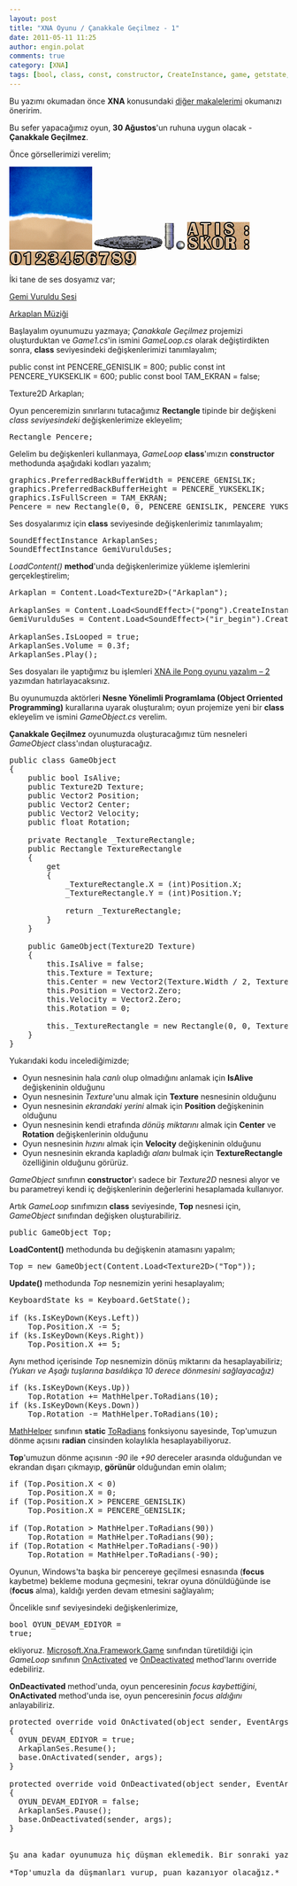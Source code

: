 ```yaml
---
layout: post
title: "XNA Oyunu / Çanakkale Geçilmez - 1"
date: 2011-05-11 11:25
author: engin.polat
comments: true
category: [XNA]
tags: [bool, class, const, constructor, CreateInstance, game, getstate, isfullscreen, iskeydown, keyboard, loadcontent, mathhelper, object orriented, OnActivated, OnDeactivated, oop, override, PreferredBackBufferHeight, PreferredBackBufferWidth, rectangle, Rotation, SoundEffect, SoundEffectInstance, texture2d, toradians, vector2, XNA]
---
```

Bu yazımı okumadan önce **XNA** konusundaki <a title="enginpolat.com : XNA" href="/kategori/xna/" target="_self">diğer   makalelerimi</a> okumanızı öneririm.

Bu sefer yapacağımız oyun, **30 Ağustos**'un ruhuna uygun olacak - **Çanakkale Geçilmez**.

Önce görsellerimizi verelim;

<a href="/assets/uploads/2010/03/Arkaplan.png">![XNA - Çanakkale Geçilmez - Arkaplan](/assets/uploads/2010/03/Arkaplan-150x150.png "Arkaplan")</a> <a href="/assets/uploads/2010/03/DusmanGemi.png">![XNA - Çanakkale Geçilmez - Düşman Gemisi](/assets/uploads/2010/03/DusmanGemi.png "DusmanGemi")</a> <a href="/assets/uploads/2010/03/Top1.png">![XNA - Çanakkale Geçilmez - Top](/assets/uploads/2010/03/Top1.png "Top")</a> <a href="/assets/uploads/2010/03/Gulle.png">![XNA - Çanakkale Geçilmez - Gülle](/assets/uploads/2010/03/Gulle.png "Gulle")</a> <a href="/assets/uploads/2010/03/Karakterler.png">![XNA - Çanakkale Geçilmez - Karakterler](/assets/uploads/2010/03/Karakterler.png "Karakterler")</a> <a href="/assets/uploads/2010/03/Sayilar.png">![XNA - Çanakkale Geçilmez - Sayılar](/assets/uploads/2010/03/Sayilar.png "Sayilar")</a>

İki tane de ses dosyamız var;

[Gemi Vuruldu Sesi](/assets/uploads/2010/03/ir_begin.wav)

[Arkaplan Müziği](/assets/uploads/2010/03/pong.wav)

Başlayalım oyunumuzu yazmaya; *Çanakkale Geçilmez* projemizi oluşturduktan ve *Game1.cs*'in ismini *GameLoop.cs* olarak değiştirdikten sonra, **class** seviyesindeki değişkenlerimizi tanımlayalım;



public const int PENCERE_GENISLIK = 800;
public const int PENCERE_YUKSEKLIK = 600;
public const bool TAM_EKRAN = false;

Texture2D Arkaplan;</pre>

Oyun penceremizin sınırlarını tutacağımız **Rectangle** tipinde bir değişkeni *class seviyesindeki* değişkenlerimize ekleyelim;

<pre class="brush:csharp">Rectangle Pencere;</pre>

Gelelim bu değişkenleri kullanmaya, *GameLoop* **class**'ımızın **constructor** methodunda aşağıdaki kodları yazalım;

<pre class="brush:csharp">graphics.PreferredBackBufferWidth = PENCERE_GENISLIK;
graphics.PreferredBackBufferHeight = PENCERE_YUKSEKLIK;
graphics.IsFullScreen = TAM_EKRAN;
Pencere = new Rectangle(0, 0, PENCERE_GENISLIK, PENCERE_YUKSEKLIK);</pre>

Ses dosyalarımız için **class** seviyesinde değişkenlerimiz tanımlayalım;

<pre class="brush:csharp">SoundEffectInstance ArkaplanSes;
SoundEffectInstance GemiVurulduSes;</pre>

*LoadContent()* **method**'unda değişkenlerimize yükleme işlemlerini gerçekleştirelim;

<pre class="brush:csharp">Arkaplan = Content.Load&lt;Texture2D&gt;("Arkaplan");

ArkaplanSes = Content.Load&lt;SoundEffect&gt;("pong").CreateInstance();
GemiVurulduSes = Content.Load&lt;SoundEffect&gt;("ir_begin").CreateInstance();

ArkaplanSes.IsLooped = true;
ArkaplanSes.Volume = 0.3f;
ArkaplanSes.Play();</pre>

Ses dosyaları ile yaptığımız bu işlemleri [XNA ile Pong oyunu yazalım – 2](http://www.enginpolat.com/xna-ile-pong-oyunu-yazalim-2/) yazımdan hatırlayacaksınız.

Bu oyunumuzda aktörleri **Nesne Yönelimli Programlama (Object Orriented Programming)** kurallarına uyarak oluşturalım; oyun projemize yeni bir **class** ekleyelim ve ismini *GameObject.cs* verelim.

**Çanakkale Geçilmez** oyunumuzda oluşturacağımız tüm nesneleri *GameObject* class'ından oluşturacağız.

<pre class="brush:csharp">public class GameObject
{
    public bool IsAlive;
    public Texture2D Texture;
    public Vector2 Position;
    public Vector2 Center;
    public Vector2 Velocity;
    public float Rotation;

    private Rectangle _TextureRectangle;
    public Rectangle TextureRectangle
    {
        get
        {
            _TextureRectangle.X = (int)Position.X;
            _TextureRectangle.Y = (int)Position.Y;

            return _TextureRectangle;
        }
    }

    public GameObject(Texture2D Texture)
    {
        this.IsAlive = false;
        this.Texture = Texture;
        this.Center = new Vector2(Texture.Width / 2, Texture.Height / 2);
        this.Position = Vector2.Zero;
        this.Velocity = Vector2.Zero;
        this.Rotation = 0;

        this._TextureRectangle = new Rectangle(0, 0, Texture.Width, Texture.Height);
    }
}</pre>

Yukarıdaki kodu incelediğimizde;



*   Oyun nesnesinin hala *canlı* olup olmadığını anlamak için **IsAlive** değişkeninin olduğunu
*   Oyun nesnesinin *Texture*'unu almak için **Texture** nesnesinin olduğunu
*   Oyun nesnesinin *ekrandaki yerini* almak için **Position** değişkeninin olduğunu
*   Oyun nesnesinin kendi etrafında *dönüş miktarını* almak için **Center** ve **Rotation** değişkenlerinin olduğunu
*   Oyun nesnesinin *hızını* almak için **Velocity** değişkeninin olduğunu
*   Oyun nesnesinin ekranda kapladığı *alanı* bulmak için **TextureRectangle** özelliğinin olduğunu görürüz.

*GameObject* sınıfının **constructor**'ı sadece bir *Texture2D* nesnesi alıyor ve bu parametreyi kendi iç değişkenlerinin değerlerini hesaplamada kullanıyor.

Artık *GameLoop* sınıfımızın **class** seviyesinde, **Top** nesnesi için, *GameObject* sınıfından değişken oluşturabiliriz.

<pre class="brush:csharp">public GameObject Top;</pre>

**LoadContent()** methodunda bu değişkenin atamasını yapalım;

<pre class="brush:csharp">Top = new GameObject(Content.Load&lt;Texture2D&gt;("Top"));</pre>

**Update()** methodunda *Top* nesnemizin yerini hesaplayalım;

<pre class="brush:csharp">KeyboardState ks = Keyboard.GetState();

if (ks.IsKeyDown(Keys.Left))
    Top.Position.X -= 5;
if (ks.IsKeyDown(Keys.Right))
    Top.Position.X += 5;</pre>

Aynı method içerisinde *Top* nesnemizin dönüş miktarını da hesaplayabiliriz; *(Yukarı ve Aşağı tuşlarına basıldıkça 10 derece dönmesini sağlayacağız)*

<pre class="brush:csharp">if (ks.IsKeyDown(Keys.Up))
    Top.Rotation += MathHelper.ToRadians(10);
if (ks.IsKeyDown(Keys.Down))
    Top.Rotation -= MathHelper.ToRadians(10);</pre>

<a href="http://msdn.microsoft.com/library/microsoft.xna.framework.mathhelper" target="_blank" rel="noopener">MathHelper</a> sınıfının **static** <a href="http://msdn.microsoft.com/library/microsoft.xna.framework.mathhelper.toradians" target="_blank" rel="noopener">ToRadians</a> fonksiyonu sayesinde, Top'umuzun dönme açısını **radian** cinsinden kolaylıkla hesaplayabiliyoruz.

**Top**'umuzun dönme açısının *-90* ile *+90* dereceler arasında olduğundan ve ekrandan dışarı çıkmayıp, **görünür** olduğundan emin olalım;

<pre class="brush:csharp">if (Top.Position.X < 0)
    Top.Position.X = 0;
if (Top.Position.X > PENCERE_GENISLIK)
    Top.Position.X = PENCERE_GENISLIK;

if (Top.Rotation > MathHelper.ToRadians(90))
    Top.Rotation = MathHelper.ToRadians(90);
if (Top.Rotation < MathHelper.ToRadians(-90))
    Top.Rotation = MathHelper.ToRadians(-90);</pre>

Oyunun, Windows'ta başka bir pencereye geçilmesi esnasında (**focus** kaybetme) bekleme moduna geçmesini, tekrar oyuna dönüldüğünde ise (**focus** alma), kaldığı yerden devam etmesini sağlayalım;

Öncelikle sınıf seviyesindeki değişkenlerimize,

</pre><pre class="brush:csharp">bool OYUN_DEVAM_EDIYOR = true;</pre>

ekliyoruz. [Microsoft.Xna.Framework.Game](http://msdn.microsoft.com/library/microsoft.xna.framework.game) sınıfından türetildiği için *GameLoop* sınıfının [OnActivated](http://msdn.microsoft.com/library/microsoft.xna.framework.game.onactivated) ve [OnDeactivated](http://msdn.microsoft.com/library/microsoft.xna.framework.game.ondeactivated) method'larını override edebiliriz.

**OnDeactivated** method'unda, oyun penceresinin *focus kaybettiğini*, **OnActivated** method'unda ise, oyun penceresinin *focus aldığını* anlayabiliriz.

<pre class="brush:csharp">protected override void OnActivated(object sender, EventArgs args)
{
  OYUN_DEVAM_EDIYOR = true;
  ArkaplanSes.Resume();
  base.OnActivated(sender, args);
}

protected override void OnDeactivated(object sender, EventArgs args)
{
  OYUN_DEVAM_EDIYOR = false;
  ArkaplanSes.Pause();
  base.OnDeactivated(sender, args);
}


Şu ana kadar oyunumuza hiç düşman eklemedik. Bir sonraki yazımda düşmanları ekleyeceğiz.

*Top'umuzla da düşmanları vurup, puan kazanıyor olacağız.*

